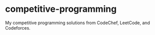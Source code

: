 # competitive-programming
My competitive programming solutions from CodeChef, LeetCode, and Codeforces.
